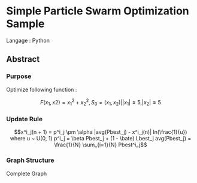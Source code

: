 # Simple Particle Swarm Optimization Sample

Langage : Python

## Abstract

### Purpose

Optimize following function :
```math
F(x_1,x2) = {x_1}^2 + {x_2}^2, S_0 = {(x_1, x_2)| |x_1| \le 5, |x_2| \le 5}
```
### Update Rule

```math
x^i_j(n + 1) = p^i_j \pm \alpha |avg(Pbest_j) - x^i_j(n)| ln(\frac{1}{u})
where
u ~ U(0, 1)
p^i_j = \beta Pbest_j + (1 - \bate) Lbest_j
avg(Pbest_j) = \frac{1}{N} \sum_{i=1}{N} Pbest^i_j
```

### Graph Structure

Complete Graph

